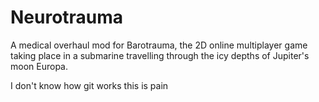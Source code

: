 # Neurotrauma
A medical overhaul mod for Barotrauma, the 2D online multiplayer game taking place in a submarine travelling through the icy depths of Jupiter's moon Europa.

I don't know how git works
this is pain
